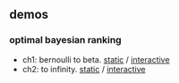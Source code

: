 ## demos

### optimal bayesian ranking

- ch1: bernoulli to beta. [static](project:mo/optimal-bayesian-ranking-ch1-static.md) / [interactive](project:mo/optimal-bayesian-ranking-ch1/index.md)
- ch2: to infinity. [static](project:mo/optimal-bayesian-ranking-ch2-static.md) / [interactive](project:mo/optimal-bayesian-ranking-ch2/index.md)
